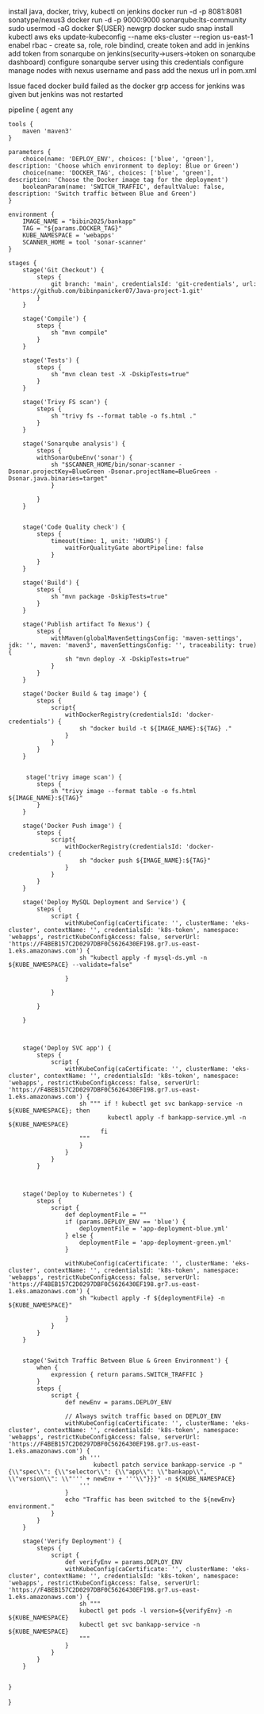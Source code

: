 install java, docker, trivy, kubectl on jenkins
docker run -d -p 8081:8081 sonatype/nexus3
docker run -d -p 9000:9000 sonarqube:lts-community 
sudo usermod -aG docker ${USER}
newgrp docker
sudo snap install kubectl
aws eks update-kubeconfig --name eks-cluster --region us-east-1
enabel rbac - create sa, role, role bindind, create token and add in jenkins
add token from sonarqube on jenkins(security->users->token on sonarqube dashboard)
configure sonarqube server using this credentials
configure manage nodes with nexus username and pass
add the nexus url in pom.xml


Issue faced
docker build failed as the docker grp access for jenkins was given but jenkins was not restarted


pipeline {
    agent any
    
    tools {
        maven 'maven3'
    }
    
    parameters {
        choice(name: 'DEPLOY_ENV', choices: ['blue', 'green'], description: 'Choose which environment to deploy: Blue or Green')
        choice(name: 'DOCKER_TAG', choices: ['blue', 'green'], description: 'Choose the Docker image tag for the deployment')
        booleanParam(name: 'SWITCH_TRAFFIC', defaultValue: false, description: 'Switch traffic between Blue and Green')
    }
    
    environment {
        IMAGE_NAME = "bibin2025/bankapp"
        TAG = "${params.DOCKER_TAG}"
        KUBE_NAMESPACE = 'webapps'
        SCANNER_HOME = tool 'sonar-scanner'
    }

    stages {
        stage('Git Checkout') {
            steps {
                git branch: 'main', credentialsId: 'git-credentials', url: 'https://github.com/bibinpanicker07/Java-project-1.git'
            }
        }
        
        stage('Compile') {
            steps {
                sh "mvn compile"
            }
        }
        
        stage('Tests') {
            steps {
                sh "mvn clean test -X -DskipTests=true"
            }
        }
        
        stage('Trivy FS scan') {
            steps {
                sh "trivy fs --format table -o fs.html ."
            }
        }
        
        stage('Sonarqube analysis') {
            steps {
            withSonarQubeEnv('sonar') {
                sh "$SCANNER_HOME/bin/sonar-scanner -Dsonar.projectKey=BlueGreen -Dsonar.projectName=BlueGreen -Dsonar.java.binaries=target"
                }
                
            }
        }
        
        
        stage('Code Quality check') {
            steps {
                timeout(time: 1, unit: 'HOURS') {
                    waitForQualityGate abortPipeline: false 
                }
            }
        }
        
        stage('Build') {
            steps {
                sh "mvn package -DskipTests=true"
            }
        }
        
        stage('Publish artifact To Nexus') {
            steps {
                withMaven(globalMavenSettingsConfig: 'maven-settings', jdk: '', maven: 'maven3', mavenSettingsConfig: '', traceability: true) {
                    sh "mvn deploy -X -DskipTests=true"
                }
            }
        }
        
        stage('Docker Build & tag image') {
            steps {
                script{
                    withDockerRegistry(credentialsId: 'docker-credentials') {
                        sh "docker build -t ${IMAGE_NAME}:${TAG} ."
                    }
                }
            }
        }
        
        
         stage('trivy image scan') {
            steps {
                sh "trivy image --format table -o fs.html ${IMAGE_NAME}:${TAG}"
            }
        }
        
        stage('Docker Push image') {
            steps {
                script{
                    withDockerRegistry(credentialsId: 'docker-credentials') {
                        sh "docker push ${IMAGE_NAME}:${TAG}"
                    }
                }
            }
        }
        
        stage('Deploy MySQL Deployment and Service') {
            steps {
                script {
                    withKubeConfig(caCertificate: '', clusterName: 'eks-cluster', contextName: '', credentialsId: 'k8s-token', namespace: 'webapps', restrictKubeConfigAccess: false, serverUrl: 'https://F4BEB157C2D0297DBF0C5626430EF198.gr7.us-east-1.eks.amazonaws.com') {
                        sh "kubectl apply -f mysql-ds.yml -n ${KUBE_NAMESPACE} --validate=false"
                        
                    }
                    
                }
                
            }
            
        }
        
        
        
        stage('Deploy SVC app') {
            steps {
                script {
                    withKubeConfig(caCertificate: '', clusterName: 'eks-cluster', contextName: '', credentialsId: 'k8s-token', namespace: 'webapps', restrictKubeConfigAccess: false, serverUrl: 'https://F4BEB157C2D0297DBF0C5626430EF198.gr7.us-east-1.eks.amazonaws.com') {
                        sh """ if ! kubectl get svc bankapp-service -n ${KUBE_NAMESPACE}; then
                                kubectl apply -f bankapp-service.yml -n ${KUBE_NAMESPACE}
                              fi
                        """
                        }
                    }
                }
            }
        
        
        
        stage('Deploy to Kubernetes') {
            steps {
                script {
                    def deploymentFile = ""
                    if (params.DEPLOY_ENV == 'blue') {
                        deploymentFile = 'app-deployment-blue.yml'
                    } else {
                        deploymentFile = 'app-deployment-green.yml'
                    }
                    
                    withKubeConfig(caCertificate: '', clusterName: 'eks-cluster', contextName: '', credentialsId: 'k8s-token', namespace: 'webapps', restrictKubeConfigAccess: false, serverUrl: 'https://F4BEB157C2D0297DBF0C5626430EF198.gr7.us-east-1.eks.amazonaws.com') {
                        sh "kubectl apply -f ${deploymentFile} -n ${KUBE_NAMESPACE}"
                        
                    }
                }
            }
        }
        
        
        stage('Switch Traffic Between Blue & Green Environment') {
            when {
                expression { return params.SWITCH_TRAFFIC }
            }
            steps {
                script {
                    def newEnv = params.DEPLOY_ENV

                    // Always switch traffic based on DEPLOY_ENV
                    withKubeConfig(caCertificate: '', clusterName: 'eks-cluster', contextName: '', credentialsId: 'k8s-token', namespace: 'webapps', restrictKubeConfigAccess: false, serverUrl: 'https://F4BEB157C2D0297DBF0C5626430EF198.gr7.us-east-1.eks.amazonaws.com') {
                        sh '''
                            kubectl patch service bankapp-service -p "{\\"spec\\": {\\"selector\\": {\\"app\\": \\"bankapp\\", \\"version\\": \\"''' + newEnv + '''\\"}}}" -n ${KUBE_NAMESPACE}
                        '''
                    }
                    echo "Traffic has been switched to the ${newEnv} environment."
                }
            }
        }
        
        stage('Verify Deployment') {
            steps {
                script {
                    def verifyEnv = params.DEPLOY_ENV
                    withKubeConfig(caCertificate: '', clusterName: 'eks-cluster', contextName: '', credentialsId: 'k8s-token', namespace: 'webapps', restrictKubeConfigAccess: false, serverUrl: 'https://F4BEB157C2D0297DBF0C5626430EF198.gr7.us-east-1.eks.amazonaws.com') {
                        sh """
                        kubectl get pods -l version=${verifyEnv} -n ${KUBE_NAMESPACE}
                        kubectl get svc bankapp-service -n ${KUBE_NAMESPACE}
                        """
                    }
                }
            }
        }
        
     
    }
}
